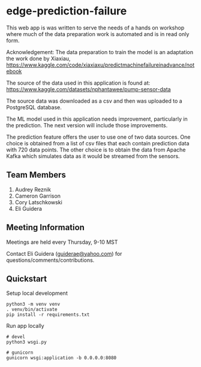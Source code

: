 # edge-prediction-failure
This web app is was written to serve the needs of a hands on workshop where much of the data preparation work is automated and is in read only form.

Acknowledgement: The data preparation to train the model is an adaptation the work done by 
Xiaxiau, https://www.kaggle.com/code/xiaxiaxu/predictmachinefailureinadvance/notebook

The source of the data used in this application is found at: https://www.kaggle.com/datasets/nphantawee/pump-sensor-data 

The source data was downloaded as a csv and then was uploaded to a PostgreSQL database.

The ML model used in this application needs improvement, particularly in the prediction.  The next version will include those improvements.

The prediction feature offers the user to use one of two data sources.  One choice is obtained from a list of csv files that each contain prediction data with 720 data points.  The other choice is to obtain the data from Apache Kafka which simulates data as it would be streamed from the sensors.

## Team Members
1. Audrey Reznik
1. Cameron Garrison
1. Cory Latschkowski
1. Eli Guidera


## Meeting Information
Meetings are held every Thursday, 9-10 MST

Contact Eli Guidera (guiderae@yahoo.com) for questions/comments/contributions.

## Quickstart

Setup local development
```
python3 -m venv venv
. venv/bin/activate
pip install -r requirements.txt
```

Run app locally
```
# devel
python3 wsgi.py

# gunicorn
gunicorn wsgi:application -b 0.0.0.0:8080
```
